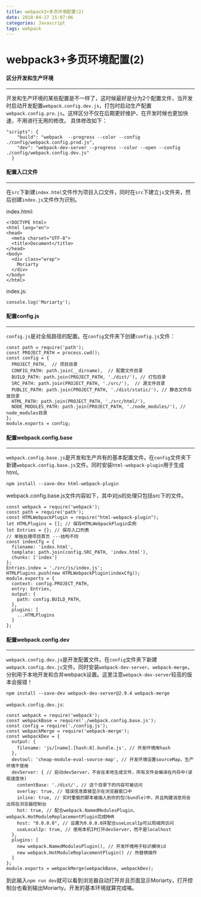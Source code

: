 ```yaml
---
title: webpack3+多页环境配置(2)
date: 2018-04-27 15:07:06
categories: Javascript
tags: webpack
---
```


# webpack3+多页环境配置(2)

#### 区分开发和生产环境
***

开发和生产环境的某些配置是不一样了，这时候最好是分为2个配置文件，当开发时启动开发配置`webpack.config.dev.js`，打包时启动生产配置`webpack.config.pro.js`。这样区分不仅在后期更好维护，在开发时候也更加快速，不用进行无用的修改。
具体修改如下：
```
"scripts": {
    "build": "webpack  --progress --color --config ./config/webpack.config.prod.js",
    "dev": "webpack-dev-server --progress --color --open --config ./config/webpack.config.dev.js"
  }
```

#### 配置入口文件
***

在`src`下新建`index.html`文件作为项目入口文件，同时在`src`下建立`js`文件夹，然后创建`index.js`文件作为识别。

index.html:
```
<!DOCTYPE html>
<html lang="en">
<head>
  <meta charset="UTF-8">
  <title>Document</title>
</head>
<body>
  <div class="wrap">
    Moriarty
  </div>
</body>
</html>
```
index.js:
```
console.log('Moriarty');
```

#### 配置config.js
***

`config.js`是对全局路径的配置。在`config`文件夹下创建`config.js`文件：
```
const path = require('path');
const PROJECT_PATH = process.cwd();
const config = {
  PROJECT_PATH,  // 项目目录
  CONFIG_PATH: path.join(__dirname),  // 配置文件目录
  BUILD_PATH: path.join(PROJECT_PATH, './dist/'), // 打包目录
  SRC_PATH: path.join(PROJECT_PATH, './src/'),  // 源文件目录
  PUBLIC_PATH: path.join(PROJECT_PATH, './dist/static/'), // 静态文件存放目录
  HTML_PATH: path.join(PROJECT_PATH, './src/html/'),
  NODE_MODULES_PATH: path.join(PROJECT_PATH, './node_modules/'), // node_modules目录
};
module.exports = config;
```

#### 配置webpack.config.base
***

`webpack.config.base.js`是开发和生产共有的基本配置文件。在`config`文件夹下新建`webpack.config.base.js`文件。同时安装`html-webpack-plugin`用于生成html。
```
npm install --save-dev html-webpack-plugin
```

webpack.config.base.js文件内容如下，其中对js的处理只包括src下的文件。
```
const webpack = require('webpack'); 
const path = require('path');
const HTMLWebpackPlugin = require("html-webpack-plugin");
let HTMLPlugins = []; // 保存HTMLWebpackPlugin实例
let Entries = {}; // 保存入口列表
// 单独处理项目首页 ---结构不同
const indexCfg = {
  filename: 'index.html',
  template: path.join(config.SRC_PATH, 'index.html'),
  chunks: ['index']
};
Entries.index = './src/js/index.js';
HTMLPlugins.push(new HTMLWebpackPlugin(indexCfg));
module.exports = {
  context: config.PROJECT_PATH,
  entry: Entries,
  output: {
    path: config.BUILD_PATH, 
  },
  plugins: [
    ...HTMLPlugins
  ]
};
```

#### 配置webpack.config.dev
***

`webpack.config.dev.js`是开发配置文件。在`config`文件夹下新建`webpack.config.dev.js`文件。同时安装`webpack-dev-server`、`webpack-merge`，分别用于本地开发和合并webpack设置。这里注意`webpack-dev-server`较高的版本会报错！
```
npm install --save-dev webpack-dev-server@2.9.4 webpack-merge
```
`webpack.config.dev.js`: 
```
const webpack = require('webpack');
const webpackBase = require('./webpack.config.base.js');
const config = require('./config.js');
const webpackMerge = require('webpack-merge');
const webpackDev = {
  output: {
    filename: 'js/[name].[hash:8].bundle.js', // 开发环境用hash
  },
  devtool: 'cheap-module-eval-source-map', // 开发环境设置sourceMap，生产环境不使用
  devServer: { // 启动devServer，不会在本地生成文件，所有文件会编译在内存中(读取速度快)
    contentBase: './dist/', // 这个目录下的内容可被访问
    overlay: true, // 错误信息直接显示在浏览器窗口中
    inline: true, // 实时重载的脚本被插入到你的包(bundle)中，并且构建消息将会出现在浏览器控制台
    hot: true, // 配合webpack.NamedModulesPlugin、webpack.HotModuleReplacementPlugin完成MHR
    host: "0.0.0.0", // 设置为0.0.0.0并配合useLocalIp可以局域网访问
    useLocalIp: true, // 使用本机IP打开devServer，而不是localhost
  },
  plugins: [
    new webpack.NamedModulesPlugin(), // 开发环境用于标识模块id
    new webpack.HotModuleReplacementPlugin() // 热替换插件
  ]
};
module.exports = webpackMerge(webpackBase, webpackDev);
```

到此输入`npm run dev`就可以看到浏览器自动打开并且页面显示Moriarty，打开控制台也看到输出Moriarty。开发的基本环境就算完成咯。